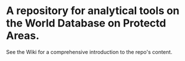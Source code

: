# A repository for analytical tools on the World Database on Protectd Areas.
See the Wiki for a comprehensive introduction to the repo's content.
